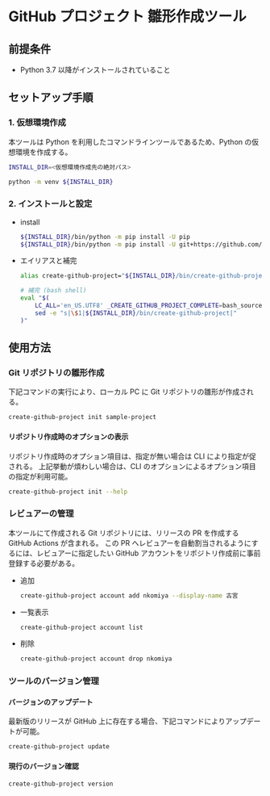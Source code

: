 # GitHub プロジェクト 雛形作成ツール

## 前提条件

- Python 3.7 以降がインストールされていること

## セットアップ手順

### 1. 仮想環境作成

本ツールは Python を利用したコマンドラインツールであるため、Python の仮想環境を作成する。

```bash
INSTALL_DIR=<仮想環境作成先の絶対パス>

python -m venv ${INSTALL_DIR}
```

### 2. インストールと設定

- install

    ```bash
    ${INSTALL_DIR}/bin/python -m pip install -U pip
    ${INSTALL_DIR}/bin/python -m pip install -U git+https://github.com/nkomiya/create-github-project@v0.2.0
    ```

- エイリアスと補完

    ```bash
    alias create-github-project="${INSTALL_DIR}/bin/create-github-project"

    # 補完 (bash shell)
    eval "$(
        LC_ALL='en_US.UTF8' _CREATE_GITHUB_PROJECT_COMPLETE=bash_source create-github-project |
        sed -e "s|\$1|${INSTALL_DIR}/bin/create-github-project|"
    )"
    ```

## 使用方法

### Git リポジトリの雛形作成

下記コマンドの実行により、ローカル PC に Git リポジトリの雛形が作成される。

```bash
create-github-project init sample-project
```

#### リポジトリ作成時のオプションの表示

リポジトリ作成時のオプション項目は、指定が無い場合は CLI により指定が促される。
上記挙動が煩わしい場合は、CLI のオプションによるオプション項目の指定が利用可能。

```bash
create-github-project init --help
```

### レビュアーの管理

本ツールにて作成される Git リポジトリには、リリースの PR を作成する GitHub Actions が含まれる。
この PR へレビュアーを自動割当されるようにするには、レビュアーに指定したい GitHub アカウントをリポジトリ作成前に事前登録する必要がある。

- 追加

    ```bash
    create-github-project account add nkomiya --display-name 古宮
    ```

- 一覧表示

    ```bash
    create-github-project account list
    ```

- 削除

    ```bash
    create-github-project account drop nkomiya
    ```

### ツールのバージョン管理

#### バージョンのアップデート

最新版のリリースが GitHub 上に存在する場合、下記コマンドによりアップデートが可能。

```bash
create-github-project update
```

#### 現行のバージョン確認

```bash
create-github-project version
```
